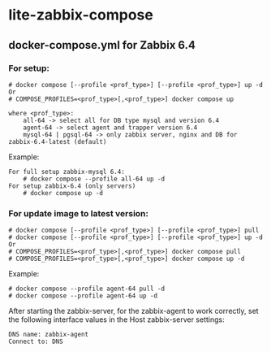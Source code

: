 # lite-zabbix-compose
## docker-compose.yml for Zabbix 6.4

### For setup:

    # docker compose [--profile <prof_type>] [--profile <prof_type>] up -d
    Or
    # COMPOSE_PROFILES=<prof_type>[,<prof_type>] docker compose up

    where <prof_type>:
        all-64 -> select all for DB type mysql and version 6.4
        agent-64 -> select agent and trapper version 6.4
        mysql-64 | pgsql-64 -> only zabbix server, nginx and DB for zabbix-6.4-latest (default)

Example:

    For full setup zabbix-mysql 6.4:
        # docker compose --profile all-64 up -d
    For setup zabbix-6.4 (only servers)
        # docker compose up -d

### For update image to latest version:

    # docker compose [--profile <prof_type>] [--profile <prof_type>] pull
    # docker compose [--profile <prof_type>] [--profile <prof_type>] up -d
    Or
    # COMPOSE_PROFILES=<prof_type>[,<prof_type>] docker compose pull
    # COMPOSE_PROFILES=<prof_type>[,<prof_type>] docker compose up -d

Example:

    # docker compose --profile agent-64 pull -d
    # docker compose --profile agent-64 up -d

After starting the zabbix-server, for the zabbix-agent to work correctly, set the following interface values in the Host zabbix-server settings:

    DNS name: zabbix-agent
    Connect to: DNS
